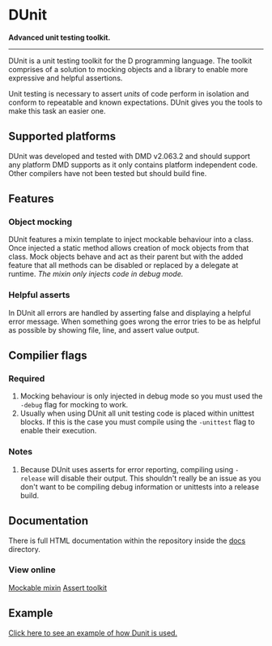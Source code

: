 # DUnit
**Advanced unit testing toolkit.**

---

DUnit is a unit testing toolkit for the D programming language. The toolkit comprises of a solution to mocking objects and a library to enable more expressive and helpful assertions.

Unit testing is necessary to assert *units* of code perform in isolation and conform to repeatable and known expectations. DUnit gives you the tools to make this task an easier one.

## Supported platforms
DUnit was developed and tested with DMD v2.063.2 and should support any platform DMD supports as it only contains platform independent code. Other compilers have not been tested but should build fine.

## Features

### Object mocking
DUnit features a mixin template to inject mockable behaviour into a class. Once injected a static method allows creation of mock objects from that class. Mock objects behave and act as their parent but with the added feature that all methods can be disabled or replaced by a delegate at runtime. *The mixin only injects code in debug mode.*

### Helpful asserts
In DUnit all errors are handled by asserting false and displaying a helpful error message. When something goes wrong the error tries to be as helpful as possible by showing file, line, and assert value output.

## Compilier flags

### Required
1. Mocking behaviour is only injected in debug mode so you must used the `-debug` flag for mocking to work.
1. Usually when using DUnit all unit testing code is placed within unittest blocks. If this is the case you must compile using the `-unittest` flag to enable their execution.

### Notes
1. Because DUnit uses asserts for error reporting, compiling using `-release` will disable their output. This shouldn't really be an issue as you don't want to be compiling debug information or unittests into a release build.

## Documentation
There is full HTML documentation within the repository inside the [docs](https://github.com/kalekold/dunit/tree/master/docs) directory.

### View online
[Mockable mixin](http://htmlpreview.github.io/?https://github.com/kalekold/dunit/blob/master/docs/mockable.html)
[Assert toolkit](http://htmlpreview.github.io/?https://github.com/kalekold/dunit/blob/master/docs/toolkit.html)

## Example

[Click here to see an example of how Dunit is used.](https://github.com/kalekold/dunit/blob/master/source/example.d)
